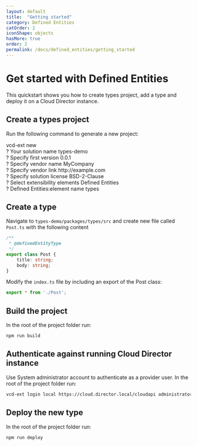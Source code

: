 ```yaml
---
layout: default
title:  "Getting started"
category: Defined Entities
catOrder: 2
iconShape: objects
hasMore: true
order: 2
permalink: /docs/defined_entities/getting_started
---
```

# Get started with Defined Entities

This quickstart shows you how to create types project, add a type and deploy it on a Cloud Director instance.

## Create a types project
Run the following command to generate a new project:
<div class="language-custom custom-code-block"> 
    <div>vcd-ext new</div>
    <div><span class="token builtin">?</span> Your solution name <span class="token keyword">types-demo</span></div>
    <div><span class="token builtin">?</span> Specify first version <span class="token keyword">0.0.1</span></div>
    <div><span class="token builtin">?</span> Specify vendor name <span class="token keyword">MyCompany</span></div>
    <div><span class="token builtin">?</span> Specify vendor link <span class="token keyword">http://example.com</span></div>
    <div><span class="token builtin">?</span> Specify solution license <span class="token keyword">BSD-2-Clause</span></div>
    <div><span class="token builtin">?</span> Select extensibility elements <span class="token keyword">Defined Entities</span></div>
    <div><span class="token builtin">?</span> Defined Entities:element name <span class="token keyword">types</span></div>
</div>

## Create a type
Navigate to `types-demo/packages/types/src` and create new file called `Post.ts` with the following content
```typescript
/**
 * @definedEntityType
 */
export class Post {
    title: string;
    body: string;
}
```
Modify the `index.ts` file by including an export of the Post class:
```typescript
export * from './Post';
```
## Build the project
In the root of the project folder run:
```bash
npm run build
```

## Authenticate against running Cloud Director instance
Use System administrator account to authenticate as a provider user. In the root of the project folder run:
```bash
vcd-ext login local https://cloud.director.local/cloudapi administrator
```

## Deploy the new type
In the root of the project folder run:
```bash
npm run deploy
```

